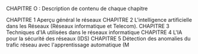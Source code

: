 CHAPITRE O : Description de contenu de chaque chapitre

CHAPITRE 1  Aperçu général le réseaux
CHAPITRE 2 L'intelligence artificielle dans les Réseaux (Réseaux informatique et Telecom).
CHAPITRE 3 Techniques d'IA utilisées dans le réseaux informatique 
CHAPITRE 4 L'IA pour la sécurité des réseaux  (IDS)
CHAPITRE 5 Détection des anomalies du trafic réseau avec l'apprentissage automatique (M
